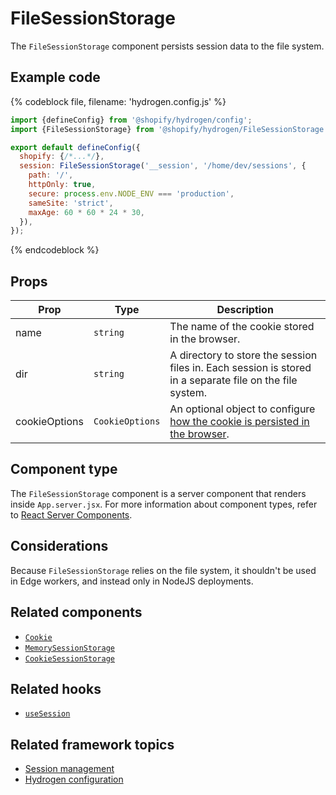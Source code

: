 # FileSessionStorage


The `FileSessionStorage` component persists session data to the file system.

## Example code

{% codeblock file, filename: 'hydrogen.config.js' %}

```jsx
import {defineConfig} from '@shopify/hydrogen/config';
import {FileSessionStorage} from '@shopify/hydrogen/FileSessionStorage';

export default defineConfig({
  shopify: {/*...*/},
  session: FileSessionStorage('__session', '/home/dev/sessions', {
    path: '/',
    httpOnly: true,
    secure: process.env.NODE_ENV === 'production',
    sameSite: 'strict',
    maxAge: 60 * 60 * 24 * 30,
  }),
});
```

{% endcodeblock %}

## Props

| Prop          | Type                       | Description                                                                                                                             |
| ------------- | -------------------------- | --------------------------------------------------------------------------------------------------------------------------------------- |
| name          | <code>string</code>        | The name of the cookie stored in the browser.                                                                                           |
| dir           | <code>string</code>        | A directory to store the session files in. Each session is stored in a separate file on the file system.                                |
| cookieOptions | <code>CookieOptions</code> | An optional object to configure [how the cookie is persisted in the browser](/docs/components/framework/cookie.md#cookie-options). |

## Component type

The `FileSessionStorage` component is a server component that renders inside `App.server.jsx`. For more information about component types, refer to [React Server Components](https://shopify.dev/custom-storefronts/hydrogen/react-server-components).

## Considerations

Because `FileSessionStorage` relies on the file system, it shouldn't be used in Edge workers, and instead only in NodeJS deployments.

## Related components

- [`Cookie`](/docs/components/framework/cookie.md)
- [`MemorySessionStorage`](/docs/components/framework/memorysessionstorage.md)
- [`CookieSessionStorage`](/docs/components/framework/cookiesessionstorage.md)

## Related hooks

- [`useSession`](/docs/hooks/framework/usesession.md)

## Related framework topics

- [Session management](https://shopify.dev/custom-storefronts/hydrogen/sessions)
- [Hydrogen configuration](https://shopify.dev/custom-storefronts/hydrogen/configuration)
